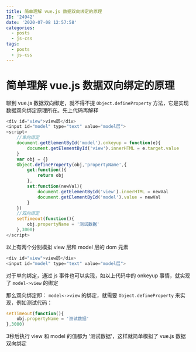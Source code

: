 ```yaml
---
title: 简单理解 vue.js 数据双向绑定的原理
ID: '24942'
date: '2020-07-08 12:57:58'
categories:
  - posts
  - js-css
tags:
  - posts
  - js-css
---
```


# 简单理解 vue.js 数据双向绑定的原理

聊到 vue.js 数据双向绑定，就不得不提 `Object.defineProperty` 方法，它是实现数据双向绑定原理所在。先上代码再解释

``` js 
<div id="view">view层</div>
<input id="model" type="text" value="model层">
<script>
    //单向绑定
    document.getElementById('model').onkeyup = function(e){
        document.getElementById('view').innerHTML = e.target.value
    }
    var obj = {}
    Object.defineProperty(obj,'propertyName',{
        get:function(){
            return obj
        },
        set:function(newVal){
            document.getElementById('view').innerHTML = newVal
            document.getElementById('model').value = newVal
        }
    })
    //双向绑定
    setTimeout(function(){
        obj.propertyName = '测试数据'
    },3000)
</script>
```

以上有两个分别模拟 view 层和 model 层的 dom 元素

``` js 
<div id="view">view层</div>
<input id="model" type="text" value="model层">
```

对于单向绑定，通过 js 事件也可以实现，如以上代码中的 onkeyup 事情，就实现了 `model->view` 的绑定

那么双向绑定即： `model<->view` 的绑定，就需要 `Object.defineProperty` 来实现，例如测试代码：

``` js 
setTimeout(function(){
    obj.propertyName = '测试数据'
},3000)
```

3秒后执行 view 和 model 的值都为 '测试数据'，这样就简单模拟了 vue.js 数据双向绑定
 
 
 
